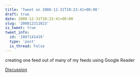 ```yaml
---
title: 'Tweet on 2008-12-31T10:23:41+00:00'
draft: true
date: 2008-12-31T10:23:41+00:00
slug: '200812311023'
is_tweet: true
tweet_info:
  id: '1087141419'
  type: 'post'
  is_thread: False
---
```




creating one feed out of many of my feeds using Google Reader

[Discussion](https://x.com/sytelus/status/1087141419)
